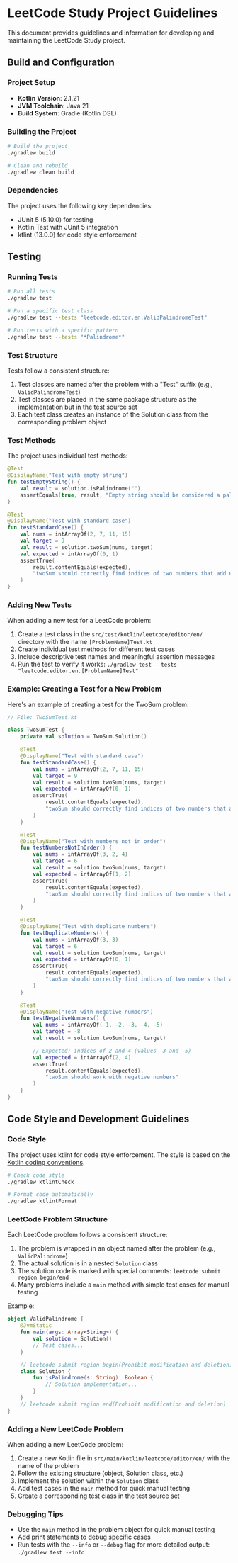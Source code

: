 # LeetCode Study Project Guidelines

This document provides guidelines and information for developing and maintaining the LeetCode Study project.

## Build and Configuration

### Project Setup

- **Kotlin Version**: 2.1.21
- **JVM Toolchain**: Java 21
- **Build System**: Gradle (Kotlin DSL)

### Building the Project

```bash
# Build the project
./gradlew build

# Clean and rebuild
./gradlew clean build
```

### Dependencies

The project uses the following key dependencies:

- JUnit 5 (5.10.0) for testing
- Kotlin Test with JUnit 5 integration
- ktlint (13.0.0) for code style enforcement

## Testing

### Running Tests

```bash
# Run all tests
./gradlew test

# Run a specific test class
./gradlew test --tests "leetcode.editor.en.ValidPalindromeTest"

# Run tests with a specific pattern
./gradlew test --tests "*Palindrome*"
```

### Test Structure

Tests follow a consistent structure:

1. Test classes are named after the problem with a "Test" suffix (e.g., `ValidPalindromeTest`)
2. Test classes are placed in the same package structure as the implementation but in the test source set
3. Each test class creates an instance of the Solution class from the corresponding problem object

### Test Methods

The project uses individual test methods:

```kotlin
@Test
@DisplayName("Test with empty string")
fun testEmptyString() {
    val result = solution.isPalindrome("")
    assertEquals(true, result, "Empty string should be considered a palindrome")
}

@Test
@DisplayName("Test with standard case")
fun testStandardCase() {
    val nums = intArrayOf(2, 7, 11, 15)
    val target = 9
    val result = solution.twoSum(nums, target)
    val expected = intArrayOf(0, 1)
    assertTrue(
        result.contentEquals(expected),
        "twoSum should correctly find indices of two numbers that add up to $target"
    )
}
```

### Adding New Tests

When adding a new test for a LeetCode problem:

1. Create a test class in the `src/test/kotlin/leetcode/editor/en/` directory with the name `[ProblemName]Test.kt`
2. Create individual test methods for different test cases
3. Include descriptive test names and meaningful assertion messages
4. Run the test to verify it works: `./gradlew test --tests "leetcode.editor.en.[ProblemName]Test"`

### Example: Creating a Test for a New Problem

Here's an example of creating a test for the TwoSum problem:

```kotlin
// File: TwoSumTest.kt

class TwoSumTest {
    private val solution = TwoSum.Solution()

    @Test
    @DisplayName("Test with standard case")
    fun testStandardCase() {
        val nums = intArrayOf(2, 7, 11, 15)
        val target = 9
        val result = solution.twoSum(nums, target)
        val expected = intArrayOf(0, 1)
        assertTrue(
            result.contentEquals(expected),
            "twoSum should correctly find indices of two numbers that add up to $target"
        )
    }

    @Test
    @DisplayName("Test with numbers not in order")
    fun testNumbersNotInOrder() {
        val nums = intArrayOf(3, 2, 4)
        val target = 6
        val result = solution.twoSum(nums, target)
        val expected = intArrayOf(1, 2)
        assertTrue(
            result.contentEquals(expected),
            "twoSum should correctly find indices of two numbers that add up to $target"
        )
    }

    @Test
    @DisplayName("Test with duplicate numbers")
    fun testDuplicateNumbers() {
        val nums = intArrayOf(3, 3)
        val target = 6
        val result = solution.twoSum(nums, target)
        val expected = intArrayOf(0, 1)
        assertTrue(
            result.contentEquals(expected),
            "twoSum should correctly find indices of two numbers that add up to $target"
        )
    }

    @Test
    @DisplayName("Test with negative numbers")
    fun testNegativeNumbers() {
        val nums = intArrayOf(-1, -2, -3, -4, -5)
        val target = -8
        val result = solution.twoSum(nums, target)

        // Expected: indices of 2 and 4 (values -3 and -5)
        val expected = intArrayOf(2, 4)
        assertTrue(
            result.contentEquals(expected),
            "twoSum should work with negative numbers"
        )
    }
}
```

## Code Style and Development Guidelines

### Code Style

The project uses ktlint for code style enforcement. The style is based on
the [Kotlin coding conventions](https://kotlinlang.org/docs/coding-conventions.html).

```bash
# Check code style
./gradlew ktlintCheck

# Format code automatically
./gradlew ktlintFormat
```

### LeetCode Problem Structure

Each LeetCode problem follows a consistent structure:

1. The problem is wrapped in an object named after the problem (e.g., `ValidPalindrome`)
2. The actual solution is in a nested `Solution` class
3. The solution code is marked with special comments: `leetcode submit region begin/end`
4. Many problems include a `main` method with simple test cases for manual testing

Example:

```kotlin
object ValidPalindrome {
    @JvmStatic
    fun main(args: Array<String>) {
        val solution = Solution()
        // Test cases...
    }

    // leetcode submit region begin(Prohibit modification and deletion)
    class Solution {
        fun isPalindrome(s: String): Boolean {
            // Solution implementation...
        }
    }
    // leetcode submit region end(Prohibit modification and deletion)
}
```

### Adding a New LeetCode Problem

When adding a new LeetCode problem:

1. Create a new Kotlin file in `src/main/kotlin/leetcode/editor/en/` with the name of the problem
2. Follow the existing structure (object, Solution class, etc.)
3. Implement the solution within the `Solution` class
4. Add test cases in the `main` method for quick manual testing
5. Create a corresponding test class in the test source set

### Debugging Tips

- Use the `main` method in the problem object for quick manual testing
- Add print statements to debug specific cases
- Run tests with the `--info` or `--debug` flag for more detailed output: `./gradlew test --info`